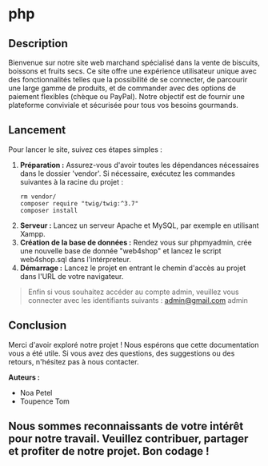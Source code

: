 
# php

## Description
 
Bienvenue sur notre site web marchand spécialisé dans la vente de biscuits, boissons et fruits secs. Ce site offre une expérience utilisateur unique avec des fonctionnalités telles que la possibilité de se connecter, de parcourir une large gamme de produits, et de commander avec des options de paiement flexibles (chèque ou PayPal). Notre objectif est de fournir une plateforme conviviale et sécurisée pour tous vos besoins gourmands.

## Lancement

Pour lancer le site, suivez ces étapes simples :

1. **Préparation :** Assurez-vous d'avoir toutes les dépendances nécessaires dans le dossier 'vendor'. Si nécessaire, exécutez les commandes suivantes à la racine du projet :
   ```
   rm vendor/
   composer require "twig/twig:^3.7"
   composer install
   ```
2. **Serveur :** Lancez un serveur Apache et MySQL, par exemple en utilisant Xampp.
3. **Création de la base de données :** Rendez vous sur phpmyadmin, crée une nouvelle base de donnée "web4shop" et lancez le script web4shop.sql dans l'intérpreteur.
4. **Démarrage :** Lancez le projet en entrant le chemin d'accès au projet dans l'URL de votre navigateur.

> Enfin si vous souhaitez accéder au compte admin, veuillez vous connecter avec les identifiants suivants :
> admin@gmail.com
> admin
## Conclusion

Merci d'avoir exploré notre projet ! Nous espérons que cette documentation vous a été utile. Si vous avez des questions, des suggestions ou des retours, n'hésitez pas à nous contacter. 

**Auteurs :**
- Noa Petel
- Toupence Tom

Nous sommes reconnaissants de votre intérêt pour notre travail. Veuillez contribuer, partager et profiter de notre projet. Bon codage !
---